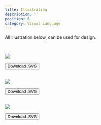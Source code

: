 ```yaml
---
title: Illustration
description: ''
position: 6
category: Visual Language
---
```


All illustration below, can be used for design.

<br />

![](/assets/illustration/illustration-01.svg)
<div class="mt-3 mb-8">
    <a href="/assets/illustration/illustration-01.svg" target="_blank"><button class="px-4 py-2 bg-primary-500 hover:bg-primary-600 transition-all duration-200 text-white rounded mr-1">Download .SVG</button></a>
    <!-- <a href="/assets/logo-primary.png" target="_blank"><button class="px-4 py-2 bg-primary-500 hover:bg-primary-600 transition-all duration-200 text-white rounded">Download .SVG</button></a> -->
</div>
<br />

![](/assets/illustration/illustration-02.svg)
<div class="mt-3 mb-8">
    <a href="/assets/illustration/illustration-02.svg" target="_blank"><button class="px-4 py-2 bg-primary-500 hover:bg-primary-600 transition-all duration-200 text-white rounded mr-1">Download .SVG</button></a>
    <!-- <a href="/assets/logo-primary.png" target="_blank"><button class="px-4 py-2 bg-primary-500 hover:bg-primary-600 transition-all duration-200 text-white rounded">Download .SVG</button></a> -->
</div>
<br />

![](/assets/illustration/illustration-03.svg)
<div class="mt-3 mb-8">
    <a href="/assets/illustration/illustration-03.svg" target="_blank"><button class="px-4 py-2 bg-primary-500 hover:bg-primary-600 transition-all duration-200 text-white rounded mr-1">Download .SVG</button></a>
    <!-- <a href="/assets/logo-primary.png" target="_blank"><button class="px-4 py-2 bg-primary-500 hover:bg-primary-600 transition-all duration-200 text-white rounded">Download .SVG</button></a> -->
</div>
<br />